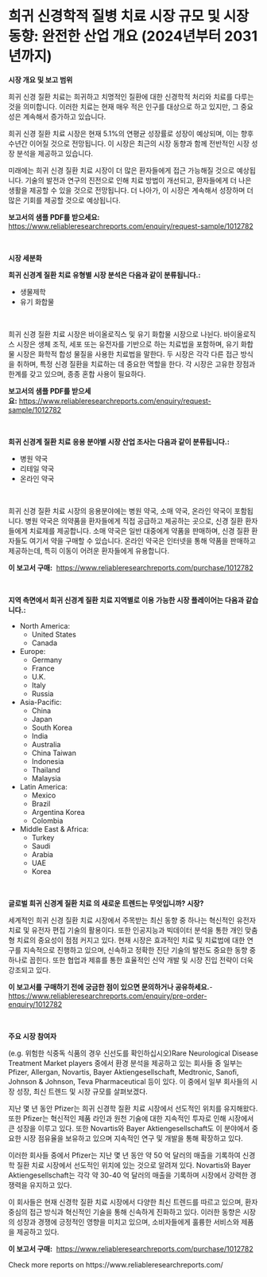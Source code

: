 <p><h1>희귀 신경학적 질병 치료 시장 규모 및 시장 동향: 완전한 산업 개요 (2024년부터 2031년까지)</h1></p><p><strong>시장 개요 및 보고 범위</strong></p>
<p><p>희귀 신경 질환 치료는 희귀하고 치명적인 질환에 대한 신경학적 처리와 치료를 다루는 것을 의미합니다. 이러한 치료는 현재 매우 적은 인구를 대상으로 하고 있지만, 그 중요성은 계속해서 증가하고 있습니다.</p><p>희귀 신경 질환 치료 시장은 현재 5.1%의 연평균 성장률로 성장이 예상되며, 이는 향후 수년간 이어질 것으로 전망됩니다. 이 시장은 최근의 시장 동향과 함께 전반적인 시장 성장 분석을 제공하고 있습니다.</p><p>미래에는 희귀 신경 질환 치료 시장이 더 많은 환자들에게 접근 가능해질 것으로 예상됩니다. 기술의 발전과 연구의 진전으로 인해 치료 방법이 개선되고, 환자들에게 더 나은 생활을 제공할 수 있을 것으로 전망됩니다. 더 나아가, 이 시장은 계속해서 성장하며 더 많은 기회를 제공할 것으로 예상됩니다.</p></p>
<p><strong>보고서의 샘플 PDF를 받으세요:</strong> <a href="https://www.reliableresearchreports.com/enquiry/request-sample/1012782">https://www.reliableresearchreports.com/enquiry/request-sample/1012782</a></p>
<p>&nbsp;</p>
<p><strong>시장 세분화</strong></p>
<p><strong>희귀 신경계 질환 치료 유형별 시장 분석은 다음과 같이 분류됩니다.:</strong></p>
<p><ul><li>생물제학</li><li>유기 화합물</li></ul></p>
<p>&nbsp;</p>
<p><p>희귀 신경 질환 치료 시장은 바이올로직스 및 유기 화합물 시장으로 나뉜다. 바이올로직스 시장은 생체 조직, 세포 또는 유전자를 기반으로 하는 치료법을 포함하며, 유기 화합물 시장은 화학적 합성 물질을 사용한 치료법을 말한다. 두 시장은 각각 다른 접근 방식을 취하며, 특정 신경 질환을 치료하는 데 중요한 역할을 한다. 각 시장은 고유한 장점과 한계를 갖고 있으며, 종종 혼합 사용이 필요하다.</p></p>
<p><strong>보고서의 샘플 PDF를 받으세요:</strong>&nbsp;<a href="https://www.reliableresearchreports.com/enquiry/request-sample/1012782">https://www.reliableresearchreports.com/enquiry/request-sample/1012782</a></p>
<p>&nbsp;</p>
<p><strong> 희귀 신경계 질환 치료 응용 분야별 시장 산업 조사는 다음과 같이 분류됩니다.:</strong></p>
<p><ul><li>병원 약국</li><li>리테일 약국</li><li>온라인 약국</li></ul></p>
<p>&nbsp;</p>
<p><p>희귀 신경 질환 치료 시장의 응용분야에는 병원 약국, 소매 약국, 온라인 약국이 포함됩니다. 병원 약국은 의약품을 환자들에게 직접 공급하고 제공하는 곳으로, 신경 질환 환자들에게 치료제를 제공합니다. 소매 약국은 일반 대중에게 약품을 판매하며, 신경 질환 환자들도 여기서 약을 구매할 수 있습니다. 온라인 약국은 인터넷을 통해 약품을 판매하고 제공하는데, 특히 이동이 어려운 환자들에게 유용합니다.</p></p>
<p><strong>이 보고서 구매:</strong>&nbsp; <a href="https://www.reliableresearchreports.com/purchase/1012782">https://www.reliableresearchreports.com/purchase/1012782</a></p>
<p>&nbsp;</p>
<p><strong>지역 측면에서 희귀 신경계 질환 치료 지역별로 이용 가능한 시장 플레이어는 다음과 같습니다.:</strong></p>
<p><ul>
    <li>
        North America:
        <ul>
            <li>United States</li>
            <li>Canada</li>
        </ul>
    </li>
    <li>
        Europe:
        <ul>
            <li>Germany</li>
            <li>France</li>
            <li>U.K.</li>
            <li>Italy</li>
            <li>Russia</li>
        </ul>
    </li>
    <li>
        Asia-Pacific:
        <ul>
            <li>China</li>
            <li>Japan</li>
            <li>South Korea</li>
            <li>India</li>
            <li>Australia</li>
            <li>China Taiwan</li>
            <li>Indonesia</li>
            <li>Thailand</li>
            <li>Malaysia</li>
        </ul>
    </li>
    <li>
        Latin America:
        <ul>
            <li>Mexico</li>
            <li>Brazil</li>
            <li>Argentina Korea</li>
            <li>Colombia</li>
        </ul>
    </li>
    <li>
        Middle East & Africa:
        <ul>
            <li>Turkey</li>
            <li>Saudi</li>
            <li>Arabia</li>
            <li>UAE</li>
            <li>Korea</li>
        </ul>
    </li>
    </ul></p>
<p>&nbsp;</p>
<p><strong>글로벌 희귀 신경계 질환 치료 의 새로운 트렌드는 무엇입니까? 시장?</strong></p>
<p><p>세계적인 희귀 신경 질환 치료 시장에서 주목받는 최신 동향 중 하나는 혁신적인 유전자 치료 및 유전자 편집 기술의 활용이다. 또한 인공지능과 빅데이터 분석을 통한 개인 맞춤형 치료의 중요성이 점점 커지고 있다. 현재 시장은 효과적인 치료 및 치료법에 대한 연구를 지속적으로 진행하고 있으며, 신속하고 정확한 진단 기술의 발전도 중요한 동향 중 하나로 꼽힌다. 또한 협업과 제휴를 통한 효율적인 신약 개발 및 시장 진입 전략이 더욱 강조되고 있다.</p></p>
<p><strong>이 보고서를 구매하기 전에 궁금한 점이 있으면 문의하거나 공유하세요.</strong>- <a href="https://www.reliableresearchreports.com/enquiry/pre-order-enquiry/1012782">https://www.reliableresearchreports.com/enquiry/pre-order-enquiry/1012782</a></p>
<p>&nbsp;</p>
<p><strong>주요 시장 참여자</strong></p>
<p><p>(e.g. 위험한 식중독 식품의 경우 신선도를 확인하십시오)Rare Neurological Disease Treatment Market players 중에서 환경 분석을 제공하고 있는 회사들 중 일부는 Pfizer, Allergan, Novartis, Bayer Aktiengesellschaft, Medtronic, Sanofi, Johnson & Johnson, Teva Pharmaceutical 등이 있다. 이 중에서 일부 회사들의 시장 성장, 최신 트렌드 및 시장 규모를 살펴보겠다.</p><p>지난 몇 년 동안 Pfizer는 희귀 신경학 질환 치료 시장에서 선도적인 위치를 유지해왔다. 또한 Pfizer는 혁신적인 제품 라인과 원천 기술에 대한 지속적인 투자로 인해 시장에서 큰 성장을 이루고 있다. 또한 Novartis와 Bayer Aktiengesellschaft도 이 분야에서 중요한 시장 점유율을 보유하고 있으며 지속적인 연구 및 개발을 통해 확장하고 있다.</p><p>이러한 회사들 중에서 Pfizer는 지난 몇 년 동안 약 50 억 달러의 매출을 기록하여 신경학 질환 치료 시장에서 선도적인 위치에 있는 것으로 알려져 있다. Novartis와 Bayer Aktiengesellschaft는 각각 약 30-40 억 달러의 매출을 기록하며 시장에서 강력한 경쟁력을 유지하고 있다.</p><p>이 회사들은 현재 신경학 질환 치료 시장에서 다양한 최신 트렌드를 따르고 있으며, 환자 중심의 접근 방식과 혁신적인 기술을 통해 신속하게 진화하고 있다. 이러한 동향은 시장의 성장과 경쟁에 긍정적인 영향을 미치고 있으며, 소비자들에게 훌륭한 서비스와 제품을 제공하고 있다.</p></p>
<p><strong>이 보고서 구매:</strong>&nbsp;&nbsp;<a href="https://www.reliableresearchreports.com/purchase/1012782">https://www.reliableresearchreports.com/purchase/1012782</a></p>
<p>Check more reports on https://www.reliableresearchreports.com/</p>
